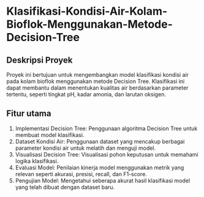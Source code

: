 # Klasifikasi-Kondisi-Air-Kolam-Bioflok-Menggunakan-Metode-Decision-Tree

## Deskripsi Proyek
Proyek ini bertujuan untuk mengembangkan model klasifikasi kondisi air pada kolam bioflok menggunakan metode Decision Tree. Klasifikasi ini dapat membantu dalam menentukan kualitas air berdasarkan parameter tertentu, seperti tingkat pH, kadar amonia, dan larutan oksigen.

## Fitur utama
1. Implementasi Decision Tree: Penggunaan algoritma Decision Tree untuk membuat model klasifikasi.
2. Dataset Kondisi Air: Penggunaan dataset yang mencakup berbagai parameter kondisi air untuk melatih dan menguji model.
3. Visualisasi Decision Tree: Visualisasi pohon keputusan untuk memahami logika klasifikasi.
4. Evaluasi Model: Penilaian kinerja model menggunakan metrik yang relevan seperti akurasi, presisi, recall, dan F1-score.
5. Pengujian Model: Mengetahui seberapa akurat hasil klasifikasi model yang telah dibuat dengan dataset baru.
